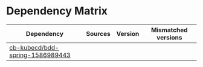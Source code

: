 # Dependency Matrix

Dependency | Sources | Version | Mismatched versions
---------- | ------- | ------- | -------------------
[cb-kubecd/bdd-spring-1586989443](https://github.com/cb-kubecd/bdd-spring-1586989443.git) |  | []() | 
